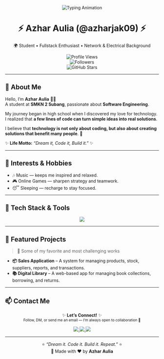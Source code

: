 <div align="center">

<img src="https://readme-typing-svg.herokuapp.com?font=Poppins&weight=700&size=30&duration=3000&pause=1000&color=00D1FF&center=true&vCenter=true&width=800&lines=Hello+👋,+I'm+Azhar+Aulia;Fullstack+Developer+Enthusiast;Welcome+to+My+GitHub+Profile!+🚀" alt="Typing Animation" />

# ⚡ Azhar Aulia (@azharjak09) ⚡  
🌍 Student • Fullstack Enthusiast • Network & Electrical Background  

![Profile Views](https://komarev.com/ghpvc/?username=azharjak09&color=00D1FF&style=for-the-badge)  
![Followers](https://img.shields.io/github/followers/azharjak09?style=for-the-badge&logo=github&color=blue)  
![GitHub Stars](https://img.shields.io/github/stars/azharjak09?style=for-the-badge&logo=github&color=yellow)  

</div>

---

## 🙋 About Me  
Hello, I’m **Azhar Aulia** 👨‍💻  
A student at **SMKN 2 Subang**, passionate about **Software Engineering**.  

My journey began in high school when I discovered my love for technology.  
I realized that **a few lines of code can turn simple ideas into real solutions**.  

I believe that **technology is not only about coding, but also about creating solutions that benefit many people**. 🚀  

✨ **Life Motto:** *“Dream it, Code it, Build it.”* ✨  

---

## 🎯 Interests & Hobbies  
- 🎶 Music — keeps me inspired and relaxed.  
- 🎮 Online Games — sharpen strategy and teamwork.  
- 😴 Sleeping — recharge to stay focused.  

---

## 🧰 Tech Stack & Tools  
<div align="center">

<img src="https://skillicons.dev/icons?i=laravel,php,mysql,nextjs,react,js,nodejs,bootstrap,tailwind,vscode,git,github" />

</div>  

---

## 📌 Featured Projects  
> 🚀 Some of my favorite and most challenging works  

- **📦 Sales Application** – A system for managing products, stock, suppliers, reports, and transactions.  
- **📚 Digital Library** – A web-based app for managing book collections, borrowing, and returns.  

---

## 📫 Contact Me  
<div align="center">

✨ **Let’s Connect!** ✨  
<sub>Follow, DM, or send me an email — I’m always open to collaboration 🚀</sub>  

<p align="center">
  <a href="https://www.tiktok.com/@azharjak09" target="_blank">
    <img src="https://img.shields.io/badge/TikTok-%23000000.svg?&style=for-the-badge&logo=tiktok&logoColor=white" />
  </a>
  <a href="https://instagram.com/azharjak09" target="_blank">
    <img src="https://img.shields.io/badge/Instagram-%23E4405F.svg?&style=for-the-badge&logo=instagram&logoColor=white" />
  </a>
  <a href="mailto:azharjack28@gmail.com" target="_blank">
    <img src="https://img.shields.io/badge/Gmail-%23D14836.svg?&style=for-the-badge&logo=gmail&logoColor=white" />
  </a>
</p>

</div>

---

<div align="center">

⭐ *“Dream it. Code it. Build it. Repeat.”* ⭐  
💬 Made with ❤️ by **Azhar Aulia**  

</div>
